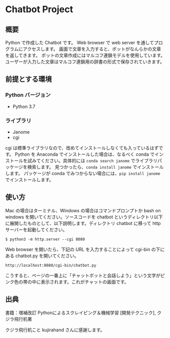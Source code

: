# Chatbot Project

## 概要
Python で作成した Chatbot です。
Web browser で web server を通してプログラムにアクセスします。
画面で文章を入力すると、ボットがなんらかの文章を返してきます。
ボットの文章作成にはマルコフ連鎖モデルを使用しています。
ユーザーが入力した文章はマルコフ連鎖用の辞書の形式で保存されていきます。

## 前提とする環境

### Python バージョン

 - Python 3.7

### ライブラリ
 - Janome
 - cgi

cgi は標準ライブラリなので、改めてインストールしなくても入っているはずです。
 Python を Anaconda でインストールした場合は、なるべく conda でインストールを試みてください。具体的には `conda search janome` でライブラリパッケージを検索します。 
見つかったら、`conda install janome` でインストールします。
パッケージが conda でみつからない場合には、`pip install janome` でインストールします。

## 使い方
Mac の場合はターミナル、Windows の場合はコマンドプロンプトか bash on windows を開いてください。ソースコードを chatbot というディレクトリ以下に展開したものとして、以下説明します。ディレクトリ chatbot に移って http サーバーを起動してください。

```
$ python3 -m http.server --cgi 8080
```

Web browser を開いたら、下記の URL を入力することによって cgi-bin の下にある chatbot.py を開いてください。
```
http://localhost:8080/cgi-bin/chatbot.py
```
こうすると、ページの一番上に「チャットボットと会話しよう」という文字がピンク色の帯の中に表示されます。これがチャットの画面です。


## 出典
書籍：増補改訂 Pythonによるスクレイピング＆機械学習 [開発テクニック],  クジラ飛行机著

クジラ飛行机こと kujirahand さんに感謝します。

